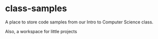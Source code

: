 # class-samples
A place to store code samples from our Intro to Computer Science class.

Also, a workspace for little projects

